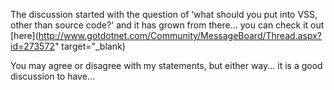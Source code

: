 The discussion started with the question of &#8216;what should you put into VSS, other than source code?' and it has grown from there... you can check it out [here](http://www.gotdotnet.com/Community/MessageBoard/Thread.aspx?id=273572" target="_blank)

You may agree or disagree with my statements, but either way... it is a good discussion to have...